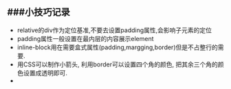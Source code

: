 ###小技巧记录
---

* relative的div作为定位基准,不要去设置padding属性,会影响子元素的定位
* padding属性一般设置在最内层的内容展示element
* inline-block用在需要盒式属性(padding,margging,border)但是不占整行的需要.
* 用CSS可以制作小箭头, 利用border可以设置四个角的颜色, 把其余三个角的颜色设置成透明即可.
* 